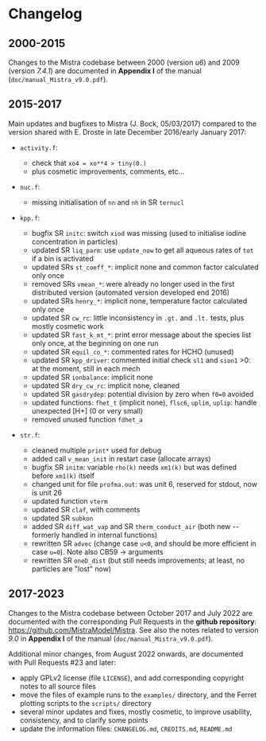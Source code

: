 # Changelog

## 2000-2015

Changes to the Mistra codebase between 2000 (version _u6_) and 2009 (version _7.4.1_) are documented
in __Appendix I__ of the manual (`doc/manual_Mistra_v9.0.pdf`).

## 2015-2017

Main updates and bugfixes to Mistra (J. Bock, 05/03/2017) compared to the version shared
with E. Droste in late December 2016/early January 2017:

- `activity.f`:
  - check that `xo4 = xo**4 > tiny(0.)`
  - plus cosmetic improvements, comments, etc...

- `nuc.f`:
  - missing initialisation of `nn` and `nh` in SR `ternucl`

- `kpp.f`:
  - bugfix SR `initc`: switch `xiod` was missing (used to initialise iodine concentration in particles)
  - updated SR `liq_parm`: use `update_now` to get all aqueous rates of `tot` if a bin is activated
  - updated SRs `st_coeff_*`: implicit none and common factor calculated only once
  - removed SRs `vmean_*`: were already no longer used in the first distributed version (automated version developed end 2016)
  - updated SRs `henry_*`: implicit none, temperature factor calculated only once
  - updated SR `cw_rc`: little inconsistency in `.gt.` and `.lt.` tests, plus mostly cosmetic work
  - updated SR `fast_k_mt_*`: print error message about the species list only once, at the beginning on one run
  - updated SR `equil_co_*`: commented rates for HCHO (unused)
  - updated SR `kpp_driver`: commented initial check `sl1` and `sion1` >0: at the moment, still in each mech
  - updated SR `ionbalance`: implicit none
  - updated SR `dry_cw_rc`: implicit none, cleaned
  - updated SR `gasdrydep`: potential division by zero when `f0=0` avoided
  - updated functions: `fhet_t` (implicit none), `flsc6`, `uplim`, `uplip`: handle unexpected [H+] (0 or very small)
  - removed unused function `fdhet_a`

- `str.f`:
  - cleaned multiple `print*` used for debug
  - added call `v_mean_init` in restart case (allocate arrays)
  - bugfix SR `initm`: variable `rho(k)` needs `xm1(k)` but was defined before `xm1(k)` itself
  - changed unit for file `profma.out`: was unit 6, reserved for stdout, now is unit 26
  - updated function `vterm`
  - updated SR `claf`, with comments
  - updated SR `subkon`
  - added SR `diff_wat_vap` and SR `therm_conduct_air` (both new -- formerly handled in internal functions)
  - rewritten SR `advec` (change case `u<0`, and should be more efficient in case `u=0`). Note also CB59 -> arguments
  - rewritten SR `oneD_dist` (but still needs improvements; at least, no particles are "lost" now)

## 2017-2023

Changes to the Mistra codebase between October 2017 and July 2022 are documented with the corresponding
Pull Requests in the __github repository__: https://github.com/MistraModel/Mistra. See also the notes related
to version _9.0_ in __Appendix I__ of the manual (`doc/manual_Mistra_v9.0.pdf`).

Additional minor changes, from August 2022 onwards, are documented with Pull Requests #23 and later:
- apply GPLv2 license (file `LICENSE`), and add corresponding copyright notes to all source files
- move the files of example runs to the `examples/` directory, and the Ferret plotting scripts to the `scripts/` directory
- several minor updates and fixes, mostly cosmetic, to improve usability, consistency, and to clarify some points
- update the information files: `CHANGELOG.md`, `CREDITS.md`, `README.md`
